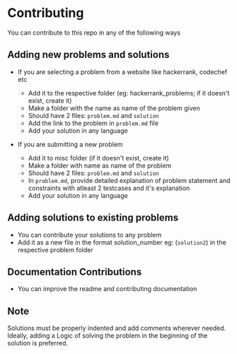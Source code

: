 # Contributing
You can contribute to this repo in any of the following ways
## Adding new problems and solutions

* If you are selecting a problem from a website like hackerrank, codechef etc
  * Add it to the respective folder (eg: hackerrank_problems; if it doesn't exist, create it)
  * Make a folder with the name as name of the problem given
  * Should have 2 files: `problem.md` and `solution`
  * Add the link to the problem in `problem.md` file
  * Add your solution in any language

* If you are submitting a new problem
  * Add it to misc folder (if it doesn't exist, create it)
  * Make a folder with name as name of the problem
  * Should have 2 files: `problem.md` and `solution`
  * In `problem.md`, provide detailed explanation of problem statement and constraints with atleast 2 testcases and it's explanation
  * Add your solution in any language

## Adding solutions to existing problems
* You can contribute your solutions to any problem
* Add it as a new file in the format solution_number eg: (`solution2`) in the respective problem folder

## Documentation Contributions
* You can improve the readme and contributing documentation

## Note
 
 Solutions must be properly indented and add comments wherever needed.  
 Ideally, adding a Logic of solving the problem in the beginning of the solution is preferred.
 
